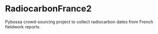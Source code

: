 # RadiocarbonFrance2
Pybossa crowd-sourcing project to collect radiocarbon dates from French
fieldwork reports. 
